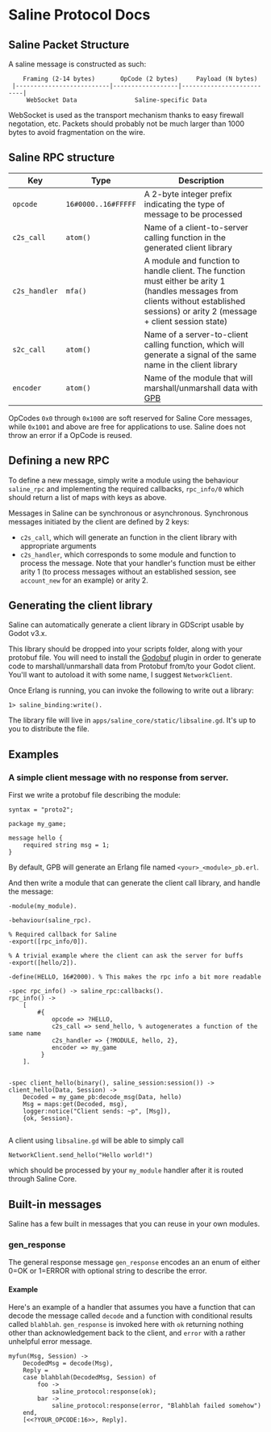 Saline Protocol Docs
===============

Saline Packet Structure
-----------------
A saline message is constructed as such:

```
    Framing (2-14 bytes)       OpCode (2 bytes)     Payload (N bytes)
 |--------------------------|------------------|--------------------------|
     WebSocket Data                Saline-specific Data
```

WebSocket is used as the transport mechanism thanks to easy firewall negotation, etc. Packets should probably not be much larger than 1000 bytes to avoid fragmentation on the wire. 


Saline RPC structure
------------------------


| Key         | Type            | Description                                  |
| ---         | -----            | ------------------------------------------   |
| `opcode`      | `16#0000..16#FFFFF` | A 2-byte integer prefix indicating the type of message to be processed |
| `c2s_call`    | `atom()`           | Name of a client-to-server calling function in the generated client library |
| `c2s_handler` | `mfa()`            | A module and function to handle client. The function must either be arity 1 (handles messages from clients without established sessions) or arity 2 (message + client session state)  |
| `s2c_call`    | `atom()`           | Name of a server-to-client calling function, which will generate a signal of the same name in the client library  |
| `encoder`     | `atom()`           | Name of the module that will marshall/unmarshall data with [GPB](https://github.com/tomas-abrahamsson/gpb) | 


OpCodes `0x0` through `0x1000` are soft reserved for Saline Core messages, while `0x1001` and above are free for applications to use. Saline does not throw an error if a OpCode is reused.

Defining a new RPC
-----------------
To define a new message, simply write a module using the behaviour `saline_rpc` and implementing the required callbacks, `rpc_info/0` which should return a list of maps with keys as above.


Messages in Saline can be synchronous or asynchronous. Synchronous messages initiated by the client are defined by 2 keys: 
 - `c2s_call`, which will generate an function in the client library with appropriate arguments
 - `c2s_handler`, which corresponds to some module and function to process the message. Note that your handler's function must be either arity 1 (to process messages without an established session, see `account_new` for an example)  or arity 2.


Generating the client library
---------------------

Saline can automatically generate a client library in GDScript usable by Godot v3.x.

This library should be dropped into your scripts folder, along with your protobuf file. You will need to install the [Godobuf](https://github.com/oniksan/godobuf) plugin in order to generate code to marshall/unmarshall data from Protobuf from/to your Godot client. You'll want to autoload it with some name, I suggest `NetworkClient`. 

Once Erlang is running, you can invoke the following to write out a library:

```
1> saline_binding:write().
```

The library file will live in `apps/saline_core/static/libsaline.gd`. It's up to you to distribute the file. 



Examples
--------------

### A simple client message with no response from server.

First we write a protobuf file describing the module:

``` 
syntax = "proto2";

package my_game;

message hello {
    required string msg = 1;
}
```

By default, GPB will generate an Erlang file named `<your>_<module>_pb.erl`. 

And then write a module that can generate the client call library, and handle the message:

```
-module(my_module).

-behaviour(saline_rpc).

% Required callback for Saline
-export([rpc_info/0]).

% A trivial example where the client can ask the server for buffs
-export([hello/2]).

-define(HELLO, 16#2000). % This makes the rpc info a bit more readable

-spec rpc_info() -> saline_rpc:callbacks().
rpc_info() -> 
    [
        #{ 
            opcode => ?HELLO,
            c2s_call => send_hello, % autogenerates a function of the same name
            c2s_handler => {?MODULE, hello, 2},
            encoder => my_game
         }
    ].
    

-spec client_hello(binary(), saline_session:session()) ->
client_hello(Data, Session) ->
    Decoded = my_game_pb:decode_msg(Data, hello)
    Msg = maps:get(Decoded, msg),
    logger:notice("Client sends: ~p", [Msg]),
    {ok, Session}.
  
```

A client using `libsaline.gd` will be able to simply call

```
NetworkClient.send_hello("Hello world!")
```
which should be processed by your `my_module` handler after it is routed through Saline Core.


Built-in messages
--------------------
Saline has a few built in messages that you can reuse in your own modules.

### gen_response
The general response message `gen_response` encodes an an enum of either 0=OK or 1=ERROR with optional string to describe the error.

#### Example
Here's an example of a handler that assumes you have a function that can decode the message called `decode` and a function with conditional results called `blahblah`. `gen_response` is invoked here with `ok` returning nothing other than acknowledgement back to the client, and `error` with a rather unhelpful error message.
```
myfun(Msg, Session) -> 
    DecodedMsg = decode(Msg),
    Reply = 
    case blahblah(DecodedMsg, Session) of 
        foo -> 
            saline_protocol:response(ok);
        bar ->
            saline_protocol:response(error, "Blahblah failed somehow")
    end,
    [<<?YOUR_OPCODE:16>>, Reply].
```

